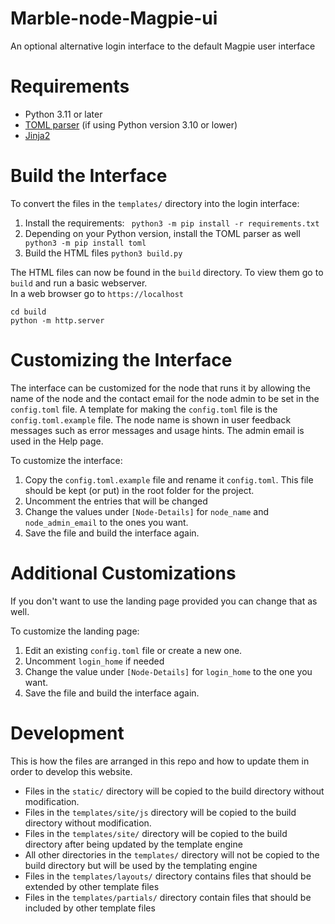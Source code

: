 # Marble-node-Magpie-ui
An optional alternative login interface to the default Magpie user interface

# Requirements
- Python 3.11 or later
- [TOML parser](https://pypi.org/project/toml/) (if using Python version 3.10 or lower)
- [Jinja2](https://pypi.org/project/Jinja2/)

# Build the Interface

To convert the files in the `templates/` directory into the login interface:

1. Install the requirements:
` python3 -m pip install -r requirements.txt`
2. Depending on your Python version, install the TOML parser as well
` python3 -m pip install toml`
3. Build the HTML files
`python3 build.py`

The HTML files can now be found in the `build` directory.  To view them go to `build` and run a basic webserver.  
In a web browser go to `https://localhost`
```
cd build
python -m http.server
```

# Customizing the Interface

The interface can be customized for the node that runs it by allowing the name of the node and the contact email for
the node admin to be set in the `config.toml` file.  A template for making the `config.toml` file is the 
`config.toml.example` file.  The node name is shown in user feedback messages such as error messages and usage hints. 
The admin email is used in the Help page.  

To customize the interface:
1. Copy the `config.toml.example` file and rename it `config.toml`.  This file should be kept (or put) in the root 
folder for the project.
2. Uncomment the entries that will be changed
3. Change the values under `[Node-Details]` for `node_name` and `node_admin_email` to the ones you want.
4. Save the file and build the interface again.

# Additional Customizations

If you don't want to use the landing page provided you can change that as well.

To customize the landing page:
1. Edit an existing `config.toml` file or create a new one.
2. Uncomment `login_home` if needed
3. Change the value under `[Node-Details]` for `login_home` to the one you want.
4. Save the file and build the interface again.

# Development

This is how the files are arranged in this repo and how to update them in order to develop this website.

- Files in the `static/` directory will be copied to the build directory without modification.
- Files in the `templates/site/js` directory will be copied to the build directory without modification.
- Files in the `templates/site/` directory will be copied to the build directory after being updated by the template engine
- All other directories in the `templates/` directory will not be copied to the build directory but will be used by the templating engine
- Files in the `templates/layouts/` directory contains files that should be extended by other template files
- Files in the `templates/partials/` directory contain files that should be included by other template files
